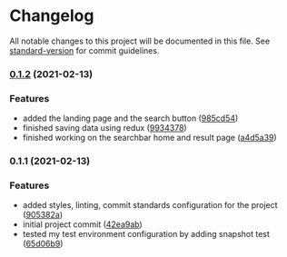 # Changelog

All notable changes to this project will be documented in this file. See [standard-version](https://github.com/conventional-changelog/standard-version) for commit guidelines.

### [0.1.2](https://github.com/toelapiut/g-hub/compare/v0.1.1...v0.1.2) (2021-02-13)


### Features

* added the landing page and the search button ([985cd54](https://github.com/toelapiut/g-hub/commit/985cd541858fccd782a12cd19766c4b2d93c9724))
* finished saving data using redux ([9934378](https://github.com/toelapiut/g-hub/commit/9934378b38038012d02c88633601e3d8ef97761d))
* finished working on the searchbar home and result page ([a4d5a39](https://github.com/toelapiut/g-hub/commit/a4d5a395f45ec22f3b85e323317baa13e9d3a9dd))

### 0.1.1 (2021-02-13)


### Features

* added styles, linting, commit standards configuration for the project ([905382a](https://github.com/toelapiut/g-hub/commit/905382a54607644ade204ec4105f15cc5b19c87d))
* initial project commit ([42ea9ab](https://github.com/toelapiut/g-hub/commit/42ea9abf8b940d7c216be3bdc7e75c6ca0b512e7))
* tested my test environment configuration by adding snapshot test ([65d06b9](https://github.com/toelapiut/g-hub/commit/65d06b9629ad067a286858104affb21b125544ae))
